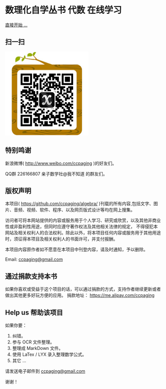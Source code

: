 数理化自学丛书 代数 在线学习
=====

[直接开始 ...](http://ccpaging.github.io/algebra/)

扫一扫
----

![img](img/qrc.png) 

特别鸣谢
----

新浪微博( <http://www.weibo.com/ccpaging> )的好友们。

QQ群 226166807 亲子数学社@我不知道 的群友们。

版权声明
----
本项目( <https://github.com/ccpaging/algebra/> )刊载的所有内容,包括文字、图片、音频、视频、软件、程序、以及网页版式设计等均在网上搜集。

访问者可将本网站提供的内容或服务用于个人学习、研究或欣赏，以及其他非商业性或非盈利性用途，但同时应遵守著作权法及其他相关法律的规定，
不得侵犯本网站及相关权利人的合法权利。除此以外，将本项目任何内容或服务用于其他用途时，须征得本项目及相关权利人的书面许可，并支付报酬。

本项目内容原作者如不愿意在本项目中刊登内容，请及时通知，予以删除。

Email: <ccpaging@gmail.com>

通过捐款支持本书
----
如果你喜欢或受益于这个项目的话，可以通过捐款的方式，支持作者继续更新或者做出其他更多好玩方便的应用。 
捐款地址： <https://me.alipay.com/ccpaging>

Help us 帮助该项目
----
如果你要：

1. 纠错。
2. 参与 OCR 文件整理。
3. 整理成 MarkDown 文件。
4. 使用 LaTex / LYX 录入整理数学公式。
5. 其它 ...

请发送电子邮件到 <ccpaging@gmail.com>

谢谢！
